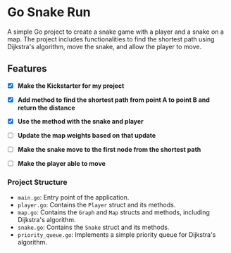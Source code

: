 # Go Snake Run

A simple Go project to create a snake game with a player and a snake on a map. The project includes functionalities to find the shortest path using Dijkstra's algorithm, move the snake, and allow the player to move.

## Features

- [x] **Make the Kickstarter for my project**
- [x]  **Add method to find the shortest path from point A to point B and return the distance**
- [x] **Use the method with the snake and player**
- [ ]  **Update the map weights based on that update**
- [ ] **Make the snake move to the first node from the shortest path**
- [ ] **Make the player able to move**


### Project Structure

- `main.go`: Entry point of the application.
- `player.go`: Contains the `Player` struct and its methods.
- `map.go`: Contains the `Graph` and `Map` structs and methods, including Dijkstra's algorithm.
- `snake.go`: Contains the `Snake` struct and its methods.
- `priority_queue.go`: Implements a simple priority queue for Dijkstra's algorithm.
